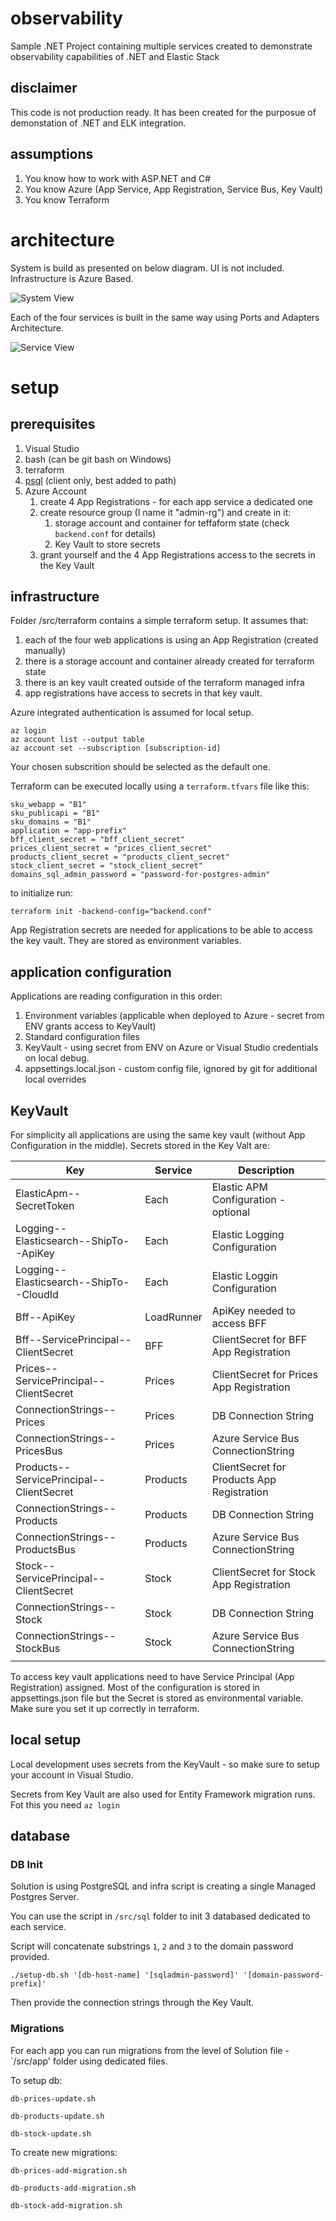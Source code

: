 # observability
Sample .NET Project containing multiple services created to demonstrate observability capabilities of .NET and Elastic Stack

## disclaimer

This code is not production ready. It has been created for the purposue of demonstation of .NET and ELK integration.

## assumptions

1. You know how to work with ASP.NET and C#
2. You know Azure (App Service, App Registration, Service Bus, Key Vault)
3. You know Terraform

# architecture

System is build as presented on below diagram.
UI is not included.
Infrastructure is Azure Based.

![System View](/resources/observability-system.png)

Each of the four services is built in the same way using Ports and Adapters Architecture.

![Service View](/resources/observability-service.png)

# setup

## prerequisites

1. Visual Studio
2. bash (can be git bash on Windows)
3. terraform
4. [psql](https://www.postgresql.org/docs/current/app-psql.html) (client only, best added to path)
5. Azure Account
    1. create 4 App Registrations - for each app service a dedicated one
    2. create resource group (I name it "admin-rg") and create in it:
        1. storage account and container for teffaform state (check ```backend.conf``` for details)
        2. Key Vault to store secrets
    3. grant yourself and the 4 App Registrations access to the secrets in the Key Vault

## infrastructure

Folder /src/terraform contains a simple terraform setup.
It assumes that:
1. each of the four web applications is using an App Registration (created manually)
2. there is a storage account and container already created for terraform state
3. there is an key vault created outside of the terraform managed infra
4. app registrations have access to secrets in that key vault.

Azure integrated authentication is assumed for local setup.

```
az login
az account list --output table
az account set --subscription [subscription-id]
```

Your chosen subscrition should be selected as the default one.

Terraform can be executed locally using a `terraform.tfvars` file like this:

```
sku_webapp = "B1"
sku_publicapi = "B1"
sku_domains = "B1"
application = "app-prefix"
bff_client_secret = "bff_client_secret"
prices_client_secret = "prices_client_secret"
products_client_secret = "products_client_secret"
stock_client_secret = "stock_client_secret"
domains_sql_admin_password = "password-for-postgres-admin"
```

to initialize run:
```
terraform init -backend-config="backend.conf"
```

App Registration secrets are needed for applications to be able to access the key vault.
They are stored as environment variables.

## application configuration

Applications are reading configuration in this order:

1. Environment variables (applicable when deployed to Azure - secret from ENV grants access to KeyVault)
2. Standard configuration files
3. KeyVault - using secret from ENV on Azure or Visual Studio credentials on local debug.
4. appsettings.local.json - custom config file, ignored by git for additional local overrides

## KeyVault

For simplicity all applications are using the same key vault (without App Configuration in the middle).
Secrets stored in the Key Valt are:

| Key | Service| Description |
|-----|--------|-------------|
|ElasticApm--SecretToken                    | Each          | Elastic APM Configuration - optional  |
|Logging--Elasticsearch--ShipTo--ApiKey     | Each          | Elastic Logging Configuration         |
|Logging--Elasticsearch--ShipTo--CloudId    | Each          | Elastic Loggin Configuration          |
|Bff--ApiKey                                | LoadRunner    | ApiKey needed to access BFF           |
|Bff--ServicePrincipal--ClientSecret        | BFF           | ClientSecret for BFF App Registration |
|Prices--ServicePrincipal--ClientSecret     | Prices        | ClientSecret for Prices App Registration   |
|ConnectionStrings--Prices                  | Prices        | DB Connection String |
|ConnectionStrings--PricesBus               | Prices        | Azure Service Bus ConnectionString |
|Products--ServicePrincipal--ClientSecret   | Products      | ClientSecret for Products App Registration |
|ConnectionStrings--Products                | Products      | DB Connection String |
|ConnectionStrings--ProductsBus             | Products      | Azure Service Bus ConnectionString |
|Stock--ServicePrincipal--ClientSecret      | Stock         | ClientSecret for Stock App Registration |
|ConnectionStrings--Stock                   | Stock         | DB Connection String |
|ConnectionStrings--StockBus                | Stock         | Azure Service Bus ConnectionString |
||||

To access key vault applications need to have Service Principal (App Registration) assigned.
Most of the configuration is stored in appsettings.json file but the Secret is stored as environmental variable.
Make sure you set it up correctly in terraform.

## local setup

Local development uses secrets from the KeyVault - so make sure to setup your account in Visual Studio.

Secrets from Key Vault are also used for Entity Framework migration runs. Fot this you need `az login`

## database

### DB Init
Solution is using PostgreSQL and infra script is creating a single Managed Postgres Server.

You can use the script in `/src/sql` folder to init 3 databased dedicated to each service.

Script will concatenate substrings ```1```, ```2``` and ```3``` to the domain password provided.
```
./setup-db.sh '[db-host-name] '[sqladmin-password]' '[domain-password-prefix]'
```

Then provide the connection strings through the Key Vault.

### Migrations

For each app you can run migrations from the level of Solution file  - `/src/app' folder using dedicated files.

To setup db:
```
db-prices-update.sh

db-products-update.sh

db-stock-update.sh
```

To create new migrations:
```
db-prices-add-migration.sh

db-products-add-migration.sh

db-stock-add-migration.sh
```